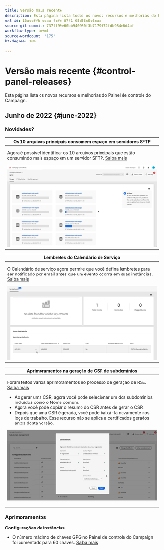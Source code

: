 ```yaml
---
title: Versão mais recente
description: Esta página lista todos os novos recursos e melhorias do Painel de controle do Campaign
exl-id: 13aceffb-ceaa-4cfe-8741-95d66c5c6caa
source-git-commit: 737ff99e60bb940980f3b7179672fdb984e6d4bf
workflow-type: tm+mt
source-wordcount: '175'
ht-degree: 10%

---
```


# Versão mais recente {#control-panel-releases}

Esta página lista os novos recursos e melhorias do Painel de controle do Campaign.

## Junho de 2022 {#june-2022}

### Novidades?

<table>
<thead>
<tr>
<th><strong>Os 10 arquivos principais consomem espaço em servidores SFTP</strong><br/></th>
</tr>
</thead>
<tbody>
<tr>
<td>
<p>Agora é possível identificar os 10 arquivos principais que estão consumindo mais espaço em um servidor SFTP. <a href="../sftp/using/sftp-storage-management.md">Saiba mais</a></p>
<img src="../assets/do-not-localize/sftp.gif"/>
</td>
</tr>
</tbody>
</table>

<table>
<thead>
<tr>
<th><strong>Lembretes do Calendário de Serviço</strong><br/></th>
</tr>
</thead>
<tbody>
<tr>
<td>
<p>O Calendário de serviço agora permite que você defina lembretes para ser notificado por email antes que um evento ocorra em suas instâncias. <a href="../service-events/service-events.md">Saiba mais</a></p>
<img src="../assets/do-not-localize/reminders.gif"/>
</td>
</tr>
</tbody>
</table>

<table>
<thead>
<tr>
<th><strong>Aprimoramentos na geração de CSR de subdomínios</strong><br/></th>
</tr>
</thead>
<tbody>
<tr>
<td>
<p>Foram feitos vários aprimoramentos no processo de geração de RSE. <a href="../subdomains-certificates/using/renewing-subdomain-certificate.md">Saiba mais</a></p><ul><li>Ao gerar uma CSR, agora você pode selecionar um dos subdomínios incluídos como o Nome comum.</li><li>Agora você pode copiar o resumo do CSR antes de gerar o CSR.</li><li>Depois que uma CSR é gerada, você pode baixá-la novamente nos logs de trabalho. Esse recurso não se aplica a certificados gerados antes desta versão.</li></ul><p>
<img src="../assets/do-not-localize/CSR.gif"/>
</td>
</tr>
</tbody>
</table>

### Aprimoramentos

**Configurações de instâncias**

* O número máximo de chaves GPG no Painel de controle do Campaign foi aumentado para 60 chaves. [Saiba mais](../instances-settings/using/gpg-keys-management.md)

